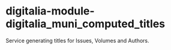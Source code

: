 # digitalia-module-digitalia_muni_computed_titles
Service generating titles for Issues, Volumes and Authors.
